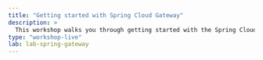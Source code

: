 ```yaml
---
title: "Getting started with Spring Cloud Gateway"
description: >
  This workshop walks you through getting started with the Spring Cloud Gateway. The Spring Cloud Gateway is a library for building an API Gateway on top of Spring MVC. Spring Cloud Gateway aims to provide a simple, yet effective way to route to APIs and provide cross cutting concerns to them such as: security, monitoring/metrics, and resiliency.
type: "workshop-live"
lab: lab-spring-gateway
---
```

